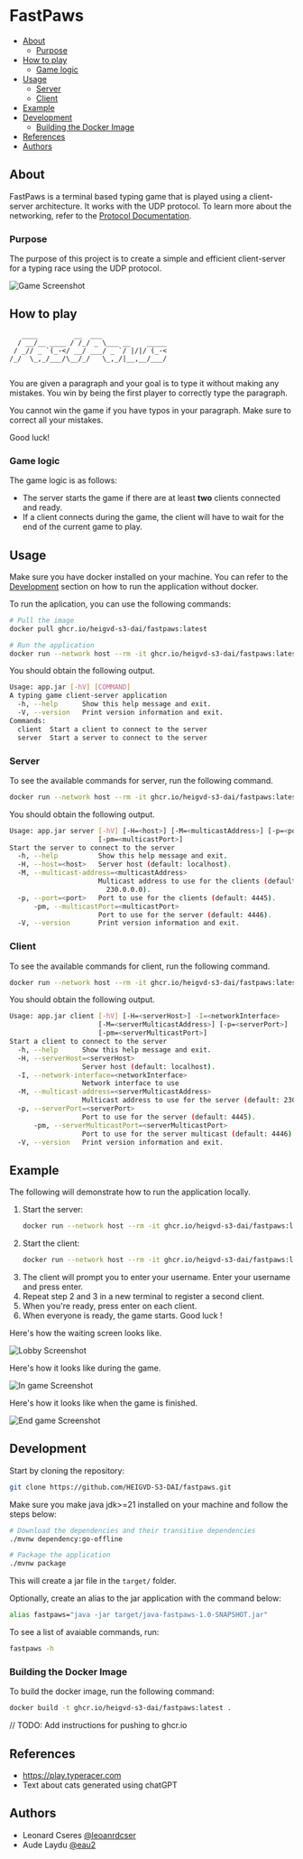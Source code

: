 # FastPaws


- [About](#about)
  - [Purpose](#purpose)
- [How to play](#how-to-play)
  - [Game logic](#game-logic)
- [Usage](#usage)
  - [Server](#server)
  - [Client](#client)
- [Example](#example)
- [Development](#development)
  - [Building the Docker Image](#building-the-docker-image)
- [References](#references)
- [Authors](#authors)


## About

FastPaws is a terminal based typing game that is played using a client-server architecture. It works with the UDP protocol. To learn more about the networking, refer to the [Protocol Documentation](docs/protocol.md).

### Purpose

The purpose of this project is to create a simple and efficient client-server for a typing race using the UDP protocol.

![Game Screenshot](docs/game.png)

## How to play

```
   ____         __  ___                
  / __/__ ____ / /_/ _ \___ __    _____
 / _// _ `(_-</ __/ ___/ _ `/ |/|/ (_-<
/_/  \_,_/___/\__/_/   \_,_/|__,__/___/
                                       
```

You are given a paragraph and your goal is to type it without making any mistakes.
You win by being the first player to correctly type the paragraph.

You cannot win the game if you have typos in your paragraph. Make sure to correct all your mistakes.

Good luck!

### Game logic

The game logic is as follows:

- The server starts the game if there are at least **two** clients connected and ready.
- If a client connects during the game, the client will have to wait for the end of the current game to play.

## Usage

Make sure you have docker installed on your machine. You can refer to the [Development](#development) section on how to run the application without docker.

To run the aplication, you can use the following commands:

```bash
# Pull the image
docker pull ghcr.io/heigvd-s3-dai/fastpaws:latest

# Run the application
docker run --network host --rm -it ghcr.io/heigvd-s3-dai/fastpaws:latest -h
```
You should obtain the following output.
```bash
Usage: app.jar [-hV] [COMMAND]
A typing game client-server application
  -h, --help      Show this help message and exit.
  -V, --version   Print version information and exit.
Commands:
  client  Start a client to connect to the server
  server  Start a server to connect to the server
```

### Server
To see the available commands for server, run the following command.
```bash
docker run --network host --rm -it ghcr.io/heigvd-s3-dai/fastpaws:latest server -h
```
You should obtain the following output.

```bash
Usage: app.jar server [-hV] [-H=<host>] [-M=<multicastAddress>] [-p=<port>]
                      [-pm=<multicastPort>]
Start the server to connect to the server
  -h, --help          Show this help message and exit.
  -H, --host=<host>   Server host (default: localhost).
  -M, --multicast-address=<multicastAddress>
                      Multicast address to use for the clients (default:
                        230.0.0.0).
  -p, --port=<port>   Port to use for the clients (default: 4445).
      -pm, --multicastPort=<multicastPort>
                      Port to use for the server (default: 4446).
  -V, --version       Print version information and exit.
```

### Client
To see the available commands for client, run the following command.

```bash
docker run --network host --rm -it ghcr.io/heigvd-s3-dai/fastpaws:latest client -h
```
You should obtain the following output.
```bash
Usage: app.jar client [-hV] [-H=<serverHost>] -I=<networkInterface>
                      [-M=<serverMulticastAddress>] [-p=<serverPort>]
                      [-pm=<serverMulticastPort>]
Start a client to connect to the server
  -h, --help      Show this help message and exit.
  -H, --serverHost=<serverHost>
                  Server host (default: localhost).
  -I, --network-interface=<networkInterface>
                  Network interface to use
  -M, --multicast-address=<serverMulticastAddress>
                  Multicast address to use for the server (default: 230.0.0.0).
  -p, --serverPort=<serverPort>
                  Port to use for the server (default: 4445).
      -pm, --serverMulticastPort=<serverMulticastPort>
                  Port to use for the server multicast (default: 4446).
  -V, --version   Print version information and exit.
```

## Example

The following will demonstrate how to run the application locally.

1. Start the server:
   ```bash
   docker run --network host --rm -it ghcr.io/heigvd-s3-dai/fastpaws:latest server
   ```
2. Start the client:
   ```bash
   docker run --network host --rm -it ghcr.io/heigvd-s3-dai/fastpaws:latest client -I eth0
   ```
3. The client will prompt you to enter your username. Enter your username and press enter.
4. Repeat step 2 and 3 in a new terminal to register a second client.
5. When you're ready, press enter on each client.
6. When everyone is ready, the game starts. Good luck !

Here's how the waiting screen looks like.

![Lobby Screenshot](docs/lobby.png)

Here's how it looks like during the game.

![In game Screenshot](docs/ingame.png)

Here's how it looks like when the game is finished.

![End game Screenshot](docs/endgame.png)

## Development

Start by cloning the repository:

```bash
git clone https://github.com/HEIGVD-S3-DAI/fastpaws.git
```

Make sure you make java jdk>=21 installed on your machine and follow the steps below:

```bash
# Download the dependencies and their transitive dependencies
./mvnw dependency:go-offline
```

```bash
# Package the application
./mvnw package
```

This will create a jar file in the `target/` folder.

Optionally, create an alias to the jar application with the command below:

```bash
alias fastpaws="java -jar target/java-fastpaws-1.0-SNAPSHOT.jar"
```

To see a list of avaiable commands, run:

```bash
fastpaws -h
```

### Building the Docker Image

To build the docker image, run the following command:

```bash
docker build -t ghcr.io/heigvd-s3-dai/fastpaws:latest .
```

// TODO: Add instructions for pushing to ghcr.io

## References

- https://play.typeracer.com
- Text about cats generated using chatGPT

## Authors

- Leonard Cseres [@leoanrdcser](https://github.com/leonardcser)
- Aude Laydu [@eau2](https://github.com/eau2)
